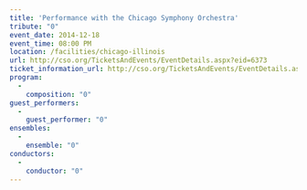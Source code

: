 ```yaml
---
title: 'Performance with the Chicago Symphony Orchestra'
tribute: "0"
event_date: 2014-12-18
event_time: 08:00 PM
location: /facilities/chicago-illinois
url: http://cso.org/TicketsAndEvents/EventDetails.aspx?eid=6373
ticket_information_url: http://cso.org/TicketsAndEvents/EventDetails.aspx?eid=6373
program: 
  -
    composition: "0"
guest_performers: 
  -
    guest_performer: "0"
ensembles: 
  -
    ensemble: "0"
conductors: 
  -
    conductor: "0"
---
```

